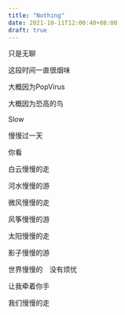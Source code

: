```yaml
---
title: "Nothing"
date: 2021-10-11T12:00:40+08:00
draft: true
---
```


只是无聊  

这段时间一直很烟味

大概因为PopVirus  

大概因为恐高的鸟

Slow 

慢慢过一天  

你看  

白云慢慢的走  

河水慢慢的游  

微风慢慢的走  

风筝慢慢的游  

太阳慢慢的走  

影子慢慢的游  

世界慢慢的　没有烦忧  

让我牵着你手  

我们慢慢的走  

